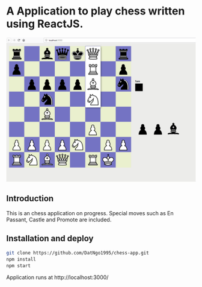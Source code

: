 # A Application to play chess written using ReactJS.
![alt text](./sample-play.png)
## Introduction

This is an chess application on progress. Special moves such as En Passant, Castle and Promote are included.

## Installation and deploy
```sh
git clone https://github.com/DatNgo1995/chess-app.git
npm install
npm start

```

Application runs at http://localhost:3000/